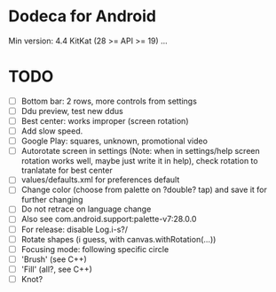 # Dodeca for Android
Min version: 4.4 KitKat (28 >= API >= 19)
...
# TODO
- [ ] Bottom bar: 2 rows, more controls from settings
- [ ] Ddu preview, test new ddus
- [ ] Best center: works improper (screen rotation)
- [ ] Add slow speed.
- [ ] Google Play: squares, unknown, promotional video
- [ ] Autorotate screen in settings (Note: when in settings/help screen rotation works well, maybe just write it in help), check rotation to tranlatate for best center
- [ ] values/defaults.xml for preferences default
- [ ] Change color (choose from palette on ?double? tap) and save it for further changing
- [ ] Do not retrace on language change
- [ ] Also see com.android.support:palette-v7:28.0.0
- [ ] For release: disable Log.i-s?/
- [ ] Rotate shapes (i guess, with canvas.withRotation(...))
- [ ] Focusing mode: following specific circle
- [ ] 'Brush' (see C++)
- [ ] 'Fill' (all?, see C++)
- [ ] Knot?
